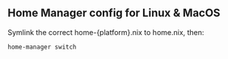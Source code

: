 Home Manager config for Linux & MacOS
---

Symlink the correct home-{platform}.nix to home.nix, then:

```
home-manager switch
```
